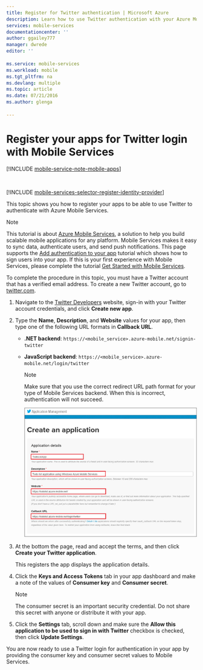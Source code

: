 ```yaml
---
title: Register for Twitter authentication | Microsoft Azure
description: Learn how to use Twitter authentication with your Azure Mobile Services application.
services: mobile-services
documentationcenter: ''
author: ggailey777
manager: dwrede
editor: ''

ms.service: mobile-services
ms.workload: mobile
ms.tgt_pltfrm: na
ms.devlang: multiple
ms.topic: article
ms.date: 07/21/2016
ms.author: glenga

---
```

# Register your apps for Twitter login with Mobile Services
[!INCLUDE [mobile-service-note-mobile-apps](../../includes/mobile-services-note-mobile-apps.md)]

&nbsp;

[!INCLUDE [mobile-services-selector-register-identity-provider](../../includes/mobile-services-selector-register-identity-provider.md)]

This topic shows you how to register your apps to be able to use Twitter to authenticate with Azure Mobile Services.

> [!NOTE]
> This tutorial is about [Azure Mobile Services](https://azure.microsoft.com/services/mobile-services/), a solution to help you build scalable mobile applications for any platform. Mobile Services makes it easy to sync data, authenticate users, and send push notifications. This page supports the [Add authentication to your app](mobile-services-ios-get-started-users.md) tutorial which shows how to sign users into your app. If this is your first experience with Mobile Services, please complete the tutorial [Get Started with Mobile Services](mobile-services-ios-get-started.md).
> 
> 

To complete the procedure in this topic, you must have a Twitter account that has a verified email address. To create a new Twitter account, go to <a href="http://go.microsoft.com/fwlink/p/?LinkID=268287" target="_blank">twitter.com</a>.

1. Navigate to the [Twitter Developers](http://go.microsoft.com/fwlink/p/?LinkId=268300) website, sign-in with your Twitter account credentials, and click **Create new app**.
2. Type the **Name**, **Description**, and **Website** values for your app, then type one of the following URL formats in **Callback URL**.
   
   * **.NET backend**: `https://<mobile_service>.azure-mobile.net/signin-twitter`
   * **JavaScript backend**: `https://<mobile_service>.azure-mobile.net/login/twitter`
     
     > [!NOTE]
     > Make sure that you use the correct redirect URL path format for your type of Mobile Services backend. When this is incorrect, authentication will not succeed.
     > &nbsp;
     > 
     > 
     
      ![](./media/mobile-services-how-to-register-twitter-authentication/mobile-services-twitter-register-app1.png)
3. At the bottom the page, read and accept the terms, and then click **Create your Twitter application**.
   
      This registers the app displays the application details.
4. Click the **Keys and Access Tokens** tab in your app dashboard and make a note of the values of **Consumer key** and **Consumer secret**.
   
   > [!NOTE]
   > The consumer secret is an important security credential. Do not share this secret with anyone or distribute it with your app.
   > 
5. Click the **Settings** tab, scroll down and make sure the **Allow this application to be used to sign in with Twitter** checkbox is checked, then click **Update Settings**.

You are now ready to use a Twitter login for authentication in your app by providing the consumer key and consumer secret values to Mobile Services.

<!-- Anchors. -->

<!-- Images. -->
[1]: ./media/mobile-services-how-to-register-twitter-authentication/mobile-services-twitter-developers.png
[2]: ./media/mobile-services-how-to-register-twitter-authentication/mobile-services-twitter-register-app1.png

<!-- URLs. -->

[Twitter Developers]: http://go.microsoft.com/fwlink/p/?LinkId=268300
[Get started with authentication]: /develop/mobile/tutorials/get-started-with-users-dotnet/

